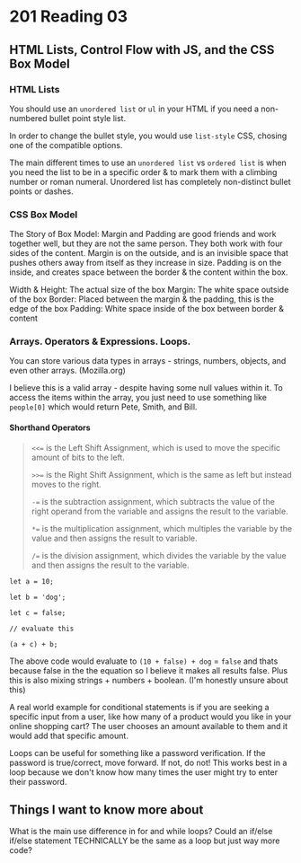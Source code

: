 # 201 Reading 03

## HTML Lists, Control Flow with JS, and the CSS Box Model

### HTML Lists

You should use an `unordered list` or `ul` in your HTML if you need a non-numbered bullet point style list. 

In order to change the bullet style, you would use `list-style` CSS, chosing one of the compatible options.

The main different times to use an `unordered list` vs `ordered list` is when you need the list to be in a specific order & to mark them with a climbing number or roman numeral. Unordered list has completely non-distinct bullet points or dashes.

### CSS Box Model

The Story of Box Model: Margin and Padding are good friends and work together well, but they are not the same person. They both work with four sides of the content. Margin is on the outside, and is an invisible space that pushes others away from itself as they increase in size. Padding is on the inside, and creates space between the border & the content within the box.

Width & Height: The actual size of the box
Margin: The white space outside of the box
Border: Placed between the margin & the padding, this is the edge of the box
Padding: White space inside of the box between border & content


### Arrays. Operators & Expressions. Loops. 

You can store various data types in arrays - strings, numbers, objects, and even other arrays. (Mozilla.org)

I believe this is a valid array - despite having some null values within it. To access the items within the array, you just need to use something like `people[0]` which would return Pete, Smith, and Bill.

#### Shorthand Operators

>`<<=` is the Left Shift Assignment, which is used to move the specific amount of bits to the left.
>
>`>>=` is the Right Shift Assignment, which is the same as left but instead moves to the right.
>
>`-=` is the subtraction assignment, which subtracts the value of the right operand from the variable and assigns the result to the variable.
>
>`*=` is the multiplication assignment, which multiples the variable by the value and then assigns the result to variable.
>
>`/=` is the division assignment, which divides the variable by the value and then assigns the result to the variable.

`let a = 10;`

`let b = 'dog';`

`let c = false;`

`// evaluate this`

`(a + c) + b;`

The above code would evaluate to `(10 + false) + dog` = `false` and thats because false in the the equation so I believe it makes all results false. Plus this is also mixing strings + numbers + boolean. (I'm honestly unsure about this)

A real world example for conditional statements is if you are seeking a specific input from a user, like how many of a product would you like in your online shopping cart? The user chooses an amount available to them and it would add that specific amount.

Loops can be useful for something like a password verification. If the password is true/correct, move forward. If not, do not! This works best in a loop because we don't know how many times the user might try to enter their password.

## Things I want to know more about

What is the main use difference in for and while loops?
Could an if/else if/else statement TECHNICALLY be the same as a loop but just way more code?